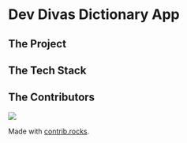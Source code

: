 # Dev Divas Dictionary App

## The Project


## The Tech Stack

## The Contributors
<a href="https://github.com/lexoskeleton/feq_dictionary_app/graphs/contributors">
  <img src="https://contrib.rocks/image?repo=lexoskeleton/feq_dictionary_app" />
</a>

Made with [contrib.rocks](https://contrib.rocks).